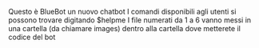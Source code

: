 Questo è BlueBot un nuovo chatbot
I comandi disponibili agli utenti si possono trovare digitando $helpme
I file numerati da 1 a 6 vanno messi in una cartella (da chiamare images) dentro alla cartella dove metterete il codice del bot
